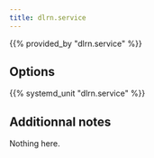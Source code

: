 ```yaml
---
title: dlrn.service
---
```


{{% provided_by "dlrn.service" %}}

## Options

{{% systemd_unit "dlrn.service" %}}

## Additionnal notes

Nothing here.